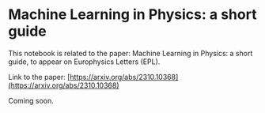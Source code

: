 # Machine Learning in Physics: a short guide

This notebook is related to the paper: Machine Learning in Physics: a short guide, to appear on Europhysics Letters (EPL).

Link to the paper: 
[https://arxiv.org/abs/2310.10368](https://arxiv.org/abs/2310.10368)


Coming soon.
